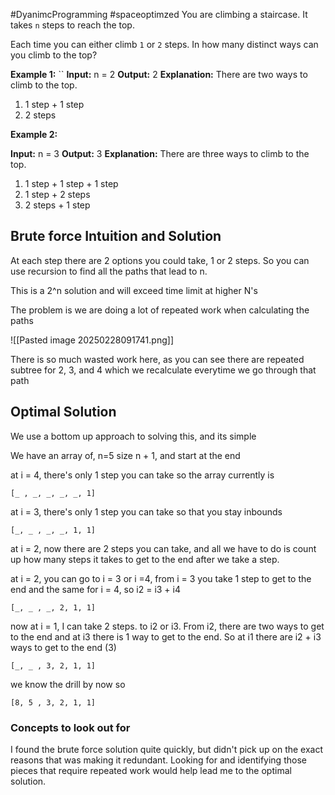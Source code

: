 #DyanimcProgramming #spaceoptimzed
You are climbing a staircase. It takes `n` steps to reach the top.

Each time you can either climb `1` or `2` steps. In how many distinct ways can you climb to the top?

**Example 1:**
``
**Input:** n = 2
**Output:** 2
**Explanation:** There are two ways to climb to the top.
1. 1 step + 1 step
2. 2 steps

**Example 2:**

**Input:** n = 3
**Output:** 3
**Explanation:** There are three ways to climb to the top.
1. 1 step + 1 step + 1 step
2. 1 step + 2 steps
3. 2 steps + 1 step


## Brute force Intuition and Solution

At each step there are 2 options you could take, 1 or 2 steps. So you can use recursion to find all the paths that lead to n. 

This is a 2^n solution and will exceed time limit at higher N's

The problem is we are doing a lot of repeated work when calculating the paths 

![[Pasted image 20250228091741.png]]

There is so much wasted work here, as you can see there are repeated subtree for 2, 3, and 4 which we recalculate everytime we go through that path

## Optimal Solution

We use a bottom up approach to solving this, and its simple

We have an array of, n=5 size n + 1, and start at the end

at i = 4, there's only 1 step you can take so the array currently is 

`[_ , _, _, _, _, 1]`

at i = 3, there's only 1 step you can take so that you stay inbounds

`[_, _ , _, _, 1, 1]`

at i = 2, now there are 2 steps you can take, and all we have to do is count up how many steps it takes to get to the end after we take a step. 

at i = 2, you can go to i = 3 or i =4, from i = 3 you take 1 step to get to the end and the same for i = 4, so i2 = i3 + i4

`[_, _ , _, 2, 1, 1]`

now at i = 1, I can take 2 steps. to i2 or i3. From i2, there are two ways to get to the end and at i3 there is 1 way to get to the end. So at i1 there are i2 + i3 ways to get to the end (3)

`[_, _ , 3, 2, 1, 1]`

we know the drill by now so 

`[8, 5 , 3, 2, 1, 1]`

### Concepts to look out for

I found the brute force solution quite quickly, but didn't pick up on the exact reasons that was making it redundant. Looking for and identifying those pieces that require repeated work would help lead me to the optimal solution. 